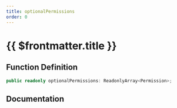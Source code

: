 ```yaml
---
title: optionalPermissions
order: 0
---
```


# {{ $frontmatter.title }}

## Function Definition

```ts
public readonly optionalPermissions: ReadonlyArray<Permission>;
```

## Documentation

<!--@include: ./parts/optionalPermissions.md-->
